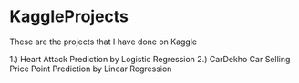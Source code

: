 # KaggleProjects
These are the projects that I have done on Kaggle

1.) Heart Attack Prediction by Logistic Regression
2.) CarDekho Car Selling Price Point Prediction by Linear Regression
